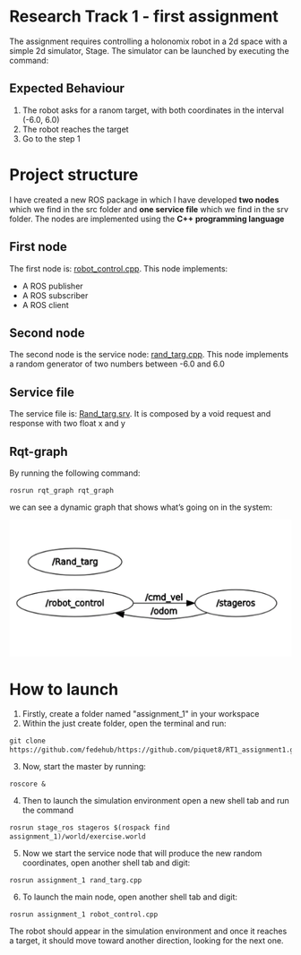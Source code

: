 # Research Track 1 - first assignment
The assignment requires controlling a holonomix robot in a 2d space with a simple 2d simulator, Stage. The simulator can be launched by executing the command:
## Expected Behaviour
1. The robot asks for a ranom target, with both coordinates in the interval (-6.0, 6.0)
2. The robot reaches the target
3. Go to the step 1
# Project structure
I have created a new ROS package in which I have developed **two nodes** which we find in the src folder and **one service file** which we find in the srv folder. The nodes are implemented using the **C++ programming language**  
## First node
The first node is: [robot_control.cpp](https://github.com/piquet8/RT1_assignment1/blob/main/src/robot_control.cpp). This node implements:
* A ROS publisher
* A ROS subscriber
* A ROS client
## Second node
The second node is the service node: [rand_targ.cpp](https://github.com/piquet8/RT1_assignment1/blob/main/src/rand_targ.cpp). This node implements a random generator of two numbers between -6.0 and 6.0
## Service file
The service file is: [Rand_targ.srv](https://github.com/piquet8/RT1_assignment1/blob/main/srv/Rand_targ.srv). It is composed by a void request and response with two float x and y 
## Rqt-graph
By running the following command:
```
rosrun rqt_graph rqt_graph
```
we can see a dynamic graph that shows what’s going on in the system:

![Rqt-graph](https://github.com/piquet8/RT1_assignment1/blob/main/rqt_graph.png)
# How to launch
1. Firstly, create a folder named "assignment_1" in your workspace
2. Within the just create folder, open the terminal and run:
```
git clone https://github.com/fedehub/https://github.com/piquet8/RT1_assignment1.git/
```
3. Now, start the master by running:
```
roscore &
```
4. Then to launch the simulation environment open a new shell tab and run the command
```
rosrun stage_ros stageros $(rospack find assignment_1)/world/exercise.world
```
5. Now we start the service node that will produce the new random coordinates, open another shell tab and digit:
```
rosrun assignment_1 rand_targ.cpp
```
6. To launch the main node, open another shell tab and digit:
```
rosrun assignment_1 robot_control.cpp
```
The robot should appear in the simulation environment and once it reaches a target, it should move toward another direction, looking for the next one.





